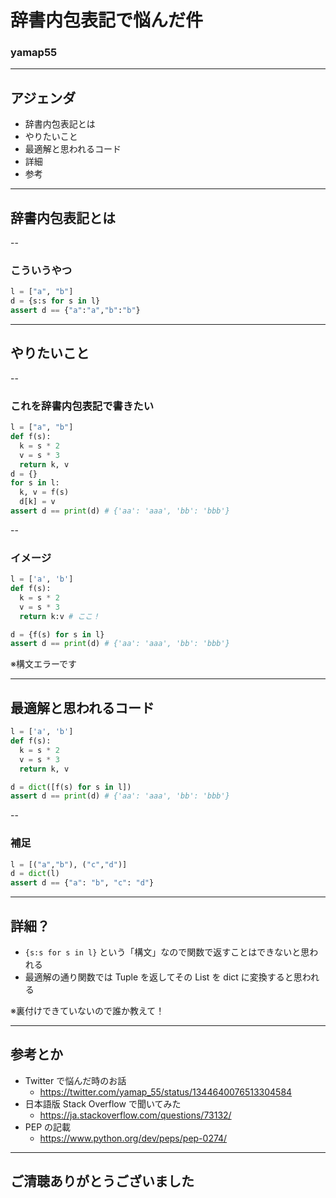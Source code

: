 <style type="text/css">
  .reveal h1,
  .reveal h2,
  .reveal h3,
  .reveal h4,
  .reveal h5,
  .reveal h6 {
    text-transform: none;
  }
</style>

# 辞書内包表記で悩んだ件

### yamap55

---

## アジェンダ

- 辞書内包表記とは
- やりたいこと
- 最適解と思われるコード
- 詳細
- 参考

---

## 辞書内包表記とは

--

### こういうやつ

```python
l = ["a", "b"]
d = {s:s for s in l}
assert d == {"a":"a","b":"b"}
```

---

## やりたいこと

--

### これを辞書内包表記で書きたい

```python
l = ["a", "b"]
def f(s):
  k = s * 2
  v = s * 3
  return k, v
d = {}
for s in l:
  k, v = f(s)
  d[k] = v
assert d == print(d) # {'aa': 'aaa', 'bb': 'bbb'}
```

--

### イメージ

```python
l = ['a', 'b']
def f(s):
  k = s * 2
  v = s * 3
  return k:v # ここ！

d = {f(s) for s in l}
assert d == print(d) # {'aa': 'aaa', 'bb': 'bbb'}
```

※構文エラーです

---

## 最適解と思われるコード

```python
l = ['a', 'b']
def f(s):
  k = s * 2
  v = s * 3
  return k, v

d = dict([f(s) for s in l])
assert d == print(d) # {'aa': 'aaa', 'bb': 'bbb'}
```

--

### 補足

```python
l = [("a","b"), ("c","d")]
d = dict(l)
assert d == {"a": "b", "c": "d"}
```

---

## 詳細？

- `{s:s for s in l}` という「構文」なので関数で返すことはできないと思われる
- 最適解の通り関数では Tuple を返してその List を dict に変換すると思われる

※裏付けできていないので誰か教えて！

---

## 参考とか

- Twitter で悩んだ時のお話
  - https://twitter.com/yamap_55/status/1344640076513304584
- 日本語版 Stack Overflow で聞いてみた
  - https://ja.stackoverflow.com/questions/73132/
- PEP の記載
  - https://www.python.org/dev/peps/pep-0274/

---

## ご清聴ありがとうございました
